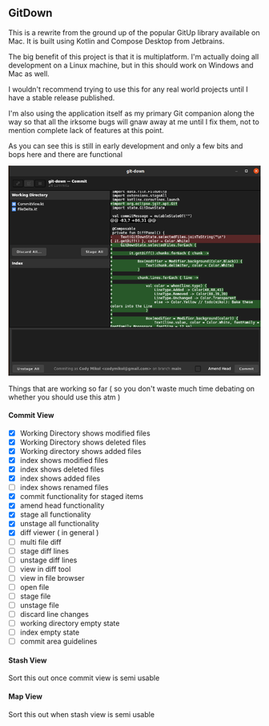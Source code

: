 ## GitDown


This is a rewrite from the ground up of the popular GitUp
library available on Mac. It is built using Kotlin and 
Compose Desktop from Jetbrains.


The big benefit of this project is that it is multiplatform.
I'm actually doing all development on a Linux machine,
but in this should work on Windows and Mac as well.


I wouldn't recommend trying to use this for any real
world projects until I have a stable release published.


I'm also using the application itself as my primary Git
companion along the way so that all the irksome bugs
will gnaw away at me until I fix them, not to mention
complete lack of features at this point.


As you can see this is still in early development and
only a few bits and bops here and there are functional


![your-pic-caption-name](./docs/example.png)


Things that are working so far ( so you don't waste much time debating on whether you should use this atm )

#### Commit View

- [x] Working Directory shows modified files
- [x] Working Directory shows deleted files
- [x] Working directory shows added files
- [x] index shows modified files
- [x] index shows deleted files
- [x] index shows added files
- [ ] index shows renamed files
- [x] commit functionality for staged items
- [x] amend head functionality
- [x] stage all functionality
- [x] unstage all functionality 
- [x] diff viewer ( in general )
- [ ] multi file diff
- [ ] stage diff lines
- [ ] unstage diff lines
- [ ] view in diff tool
- [ ] view in file browser
- [ ] open file
- [ ] stage file
- [ ] unstage file
- [ ] discard line changes
- [ ] working directory empty state
- [ ] index empty state
- [ ] commit area guidelines

#### Stash View

Sort this out once commit view is semi usable

#### Map View

Sort this out when stash view is semi usable